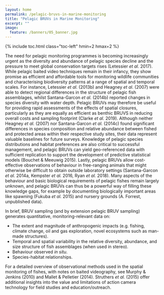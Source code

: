 ```yaml
---
layout: home
permalink: /pelagic-bruvs-in-marine-monitoring
title: "Pelagic BRUVs in Marine Monitoring"
excerpt: ""
image:
  feature: /banners/05_banner.jpg
---
```


{% include toc.html class="toc-left" hmin=2 hmax=2 %}


The need for pelagic monitoring programmes is becoming increasingly urgent as the diversity and abundance of pelagic species decline and the pressure to meet global conservation targets rises (Letessier _et al._ 2017). While pelagic baited video techniques remain in their infancy, they show promise as efficient and affordable tools for monitoring wildlife communities and characterising biodiversity patterns at a range of spatial and temporal scales. For instance, Letessier _et al._ (2013b) and Heagney _et al._ (2007) were able to detect regional differences in the structure of pelagic fish assemblages, whilst Santana-Garcon _et al._ (2014b) reported changes in species diversity with water depth. Pelagic BRUVs may therefore be useful for providing rapid assessments of the effects of spatial closures, particularly as they are equally as efficient as benthic BRUVS in reducing overall costs and sampling footprint (Clarke _et al._ 2019). Although neither Heagney _et al._ (2007) nor Santana-Garcon _et al._ (2014c) found significant differences in species composition and relative abundance between fished and protected areas within their respective study sites, their data represent valuable baselines for future surveys. Knowledge of pelagic species distributions and habitat preferences are also critical to successful management, and pelagic BRUVs can yield geo-referenced data with sufficient replication to support the development of predictive statistical models (Bouchet & Meeuwig 2015). Lastly, pelagic BRUVs allow cost-effective observations of behaviour in free-ranging animals that might otherwise be difficult to obtain outside laboratory settings (Santana-Garcon _et al._ 2014a, Kempster _et al._ 2016, Ryan _et al._ 2018). Many aspects of the behaviour and basic biological requirements of pelagic fishes remain largely unknown, and pelagic BRUVs can thus be a powerful way of filling these knowledge gaps, for example by documenting biologically important areas like spawning (Fukuba _et al._ 2015) and nursery grounds (A. Forrest, unpublished data).

In brief, BRUV sampling (and by extension pelagic BRUV sampling) generates quantitative, monitoring-relevant data on:



*   The extent and magnitude of anthropogenic impacts (e.g. fishing, climate change, oil and gas exploration, novel ecosystems such as man-made structures).
*   Temporal and spatial variability in the relative diversity, abundance, and size structure of fish assemblages (when used in stereo).
*   Behaviour observed _in situ_.
*   Species-habitat relationships.

For a detailed overview of observational methods used in the spatial monitoring of fishes, with notes on baited videography, see Murphy & Jenkins (2010) and Mallet & Pelletier (2014). Struthers _et al._ (2015) offer additional insights into the value and limitations of action camera technology for field studies and education/outreach.

